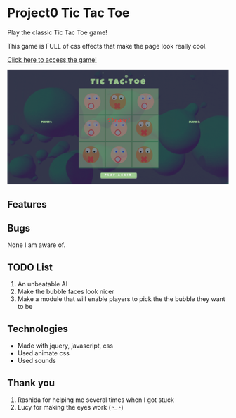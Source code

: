 # Project0 Tic Tac Toe

Play the classic Tic Tac Toe game!

This game is FULL of css effects that make the page look really cool.


[Click here to access the game!]( https://pkijowska.github.io/tictactoe/)

![alt text](tictactoe.png)



<!-- ![Repo img](/tictactoe/tictactoe.png)

![Alt text](/relative/path/to/img.jpg?raw=true "Optional Title") -->

## Features




## Bugs
None I am aware of.

## TODO List
1. An unbeatable AI
1. Make the bubble faces look nicer
1. Make a module that will enable players to pick the the bubble they want to be


## Technologies
- Made with jquery, javascript, css
- Used animate css
- Used sounds


## Thank you

1. Rashida for helping me several times when I got stuck
1. Lucy for making the eyes work   (◔_◔)
